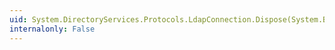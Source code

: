 ```yaml
---
uid: System.DirectoryServices.Protocols.LdapConnection.Dispose(System.Boolean)
internalonly: False
---
```

